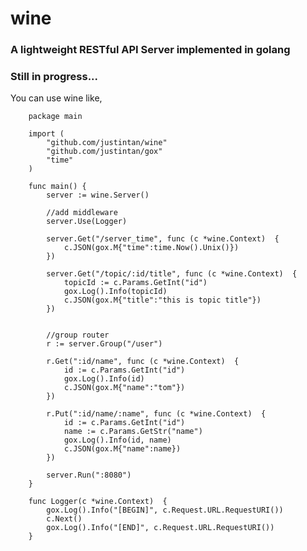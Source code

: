 # wine
### A lightweight RESTful API Server implemented in golang
### Still in progress...

You can use wine like,   

		package main

		import (
			"github.com/justintan/wine"
			"github.com/justintan/gox"
			"time"
		)
		
		func main() {
			server := wine.Server()
		
			//add middleware
			server.Use(Logger)
		
			server.Get("/server_time", func (c *wine.Context)  {
				c.JSON(gox.M{"time":time.Now().Unix()})
			})
		
			server.Get("/topic/:id/title", func (c *wine.Context)  {
				topicId := c.Params.GetInt("id")
				gox.Log().Info(topicId)
				c.JSON(gox.M{"title":"this is topic title"})
			})
		
		
			//group router
			r := server.Group("/user")
			
			r.Get(":id/name", func (c *wine.Context)  {
				id := c.Params.GetInt("id")
				gox.Log().Info(id)
				c.JSON(gox.M{"name":"tom"})
			})
		
			r.Put(":id/name/:name", func (c *wine.Context)  {
				id := c.Params.GetInt("id")
				name := c.Params.GetStr("name")
				gox.Log().Info(id, name)
				c.JSON(gox.M{"name":name})
			})
		
			server.Run(":8080")
		}
		
		func Logger(c *wine.Context)  {
			gox.Log().Info("[BEGIN]", c.Request.URL.RequestURI())
			c.Next()
			gox.Log().Info("[END]", c.Request.URL.RequestURI())
		}
